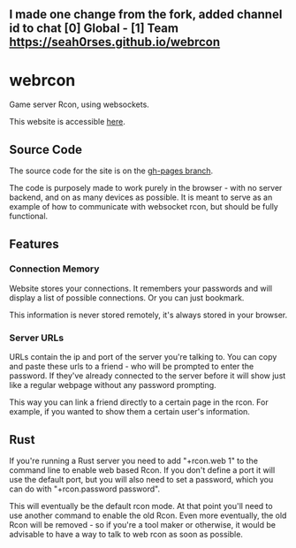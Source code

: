 I made one change from the fork, added channel id to chat [0] Global - [1] Team
https://seah0rses.github.io/webrcon
----------

# webrcon

Game server Rcon, using websockets.

This website is accessible [here](http://facepunch.github.io/webrcon/).

## Source Code

The source code for the site is on the [gh-pages branch](https://github.com/Facepunch/webrcon/tree/gh-pages). 

The code is purposely made to work purely in the browser - with no server backend, and on as many devices as possible. It is meant to serve as an example of how to communicate with websocket rcon, but should be fully functional.

## Features

### Connection Memory

Website stores your connections. It remembers your passwords and will display a list of possible connections. Or you can just bookmark.

This information is never stored remotely, it's always stored in your browser.

### Server URLs

URLs contain the ip and port of the server you're talking to. You can copy and paste these urls to a friend - who will be prompted to enter the password. If they've already connected to the server before it will show just like a regular webpage without any password prompting.

This way you can link a friend directly to a certain page in the rcon. For example, if you wanted to show them a certain user's information.

## Rust

If you're running a Rust server you need to add "+rcon.web 1" to the command line to enable web based Rcon. If you don't define a port it will use the default port, but you will also need to set a password, which you can do with "+rcon.password password".

This will eventually be the default rcon mode. At that point you'll need to use another command to enable the old Rcon. Even more eventually, the old Rcon will be removed - so if you're a tool maker or otherwise, it would be advisable to have a way to talk to web rcon as soon as possible.

